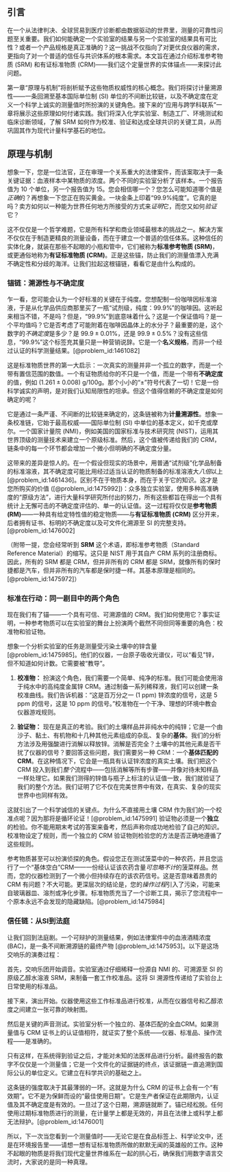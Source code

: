 ## 引言
在一个从法律判决、全球贸易到医疗诊断都由数据驱动的世界里，测量的可靠性问题至关重要。我们如何能确定一个实验室的结果与另一个实验室的结果具有可比性？或者一个产品规格是真正准确的？这一挑战不仅指向了对更优良仪器的需求，更指向了对一个普适的信任与共识体系的根本需求。本文旨在通过介绍标准参考物质 (SRM) 和有证标准物质 (CRM)——我们这个定量世界的实体锚点——来探讨此问题。

第一章“原理与机制”将剖析赋予这些物质权威性的核心概念。我们将探讨计量溯源性——一条回溯至基本国际单位制 (SI) 单位的不间断比较链，以及不确定度在定义一个科学上诚实的测量值时所扮演的关键角色。接下来的“应用与跨学科联系”一章将展示这些原理如何付诸实践。我们将深入化学实验室、制造工厂、环境测试和临床诊断领域，了解 SRM 如何作为校准、验证和达成全球共识的关键工具，从而巩固其作为现代计量科学基石的地位。

## 原理与机制

想象一下，您是一位法官，正在审理一个关系重大的法律案件，而该案取决于一条关键证据：血液样本中某物质的浓度。两个不同的实验室分析了该样本。一个报告值为 10 个单位，另一个报告值为 15。您会相信哪一个？您怎么可能知道哪个值是*正确*的？再想象一下您正在购买黄金。一块金条上印着“99.9%纯度”。它真的是吗？卖方如何以一种能为世界任何地方所接受的方式来*证明*它，而您又如何*验证*它？

这不仅仅是一个哲学难题，它是所有科学和商业领域最根本的挑战之一。解决方案不仅仅在于制造更精良的测量设备，而在于建立一个普适的信任体系。这种信任的实体化身，就装在那些不起眼的小瓶和管中，它们被称为**标准参考物质 (SRM)**，或更通俗地称为**有证标准物质 (CRM)**。正是这些锚，防止我们的测量值漂入充满不确定性和分歧的海洋。让我们拉起这根锚链，看看它是由什么构成的。

### 锚链：溯源性与不确定度

乍一看，您可能会认为一个好标准的关键在于纯度。您想配制一份咖啡因标准溶液，于是从化学品供应商那里买了一瓶“试剂级，纯度：99.9%”的咖啡因。这听起来相当不错，不是吗？但是，“99.9%”到底意味着什么？这是一个保证值吗？是一个平均值吗？它是否考虑了可能附着在咖啡因晶体上的水分子？最重要的是，这个数字的*不确定度*是多少？是 $99.9 \pm 0.01\%$，还是 $99.9 \pm 0.5\%$？没有这些信息，“99.9%”这个标签充其量只是一种营销说辞。它是一个**名义规格**，而非一个经过认证的科学测量结果。[@problem_id:1461082]

这是标准物质世界的第一大启示：一次真实的测量并非一个孤立的数字，而是一个带有置信范围的数值。一个有证物质给你的不只是一个值，而是一个带有**不确定度**的值，例如 $(1.261 \pm 0.008)$ g/100g。那个小小的“$\pm$”符号代表了一切！它是一份科学诚实的声明，是对我们认知局限性的坦承。但这个值得信赖的不确定度是如何确定的呢？

它是通过一条严谨、不间断的比较链来确定的，这条链被称为**计量溯源性**。想象一条校准链，它始于最高权威——国际单位制 (SI) 中单位的基本定义，如千克或摩尔。一个国家计量院 (NMI)，例如美国的国家标准与技术研究院 (NIST)，运用其世界顶级的测量技术来建立一个原级标准。然后，这个值被传递给我们的 CRM，链条中的每一个环节都会增加一个微小但明确的不确定度分量。

这带来的差异是惊人的。在一个假设但现实的场景中，用普通“试剂级”化学品制备的标准溶液，其不确定度可能比用经过适当认证的物质制备的标准溶液大*八倍*以上 [@problem_id:1461436]。区别不在于物质本身，而在于关于它的知识。这才是您所购买的价值 ([@problem_id:1475992])：众多独立实验室，使用多种高准确度的“原级方法”，进行大量科学研究所付出的努力，所有这些都旨在得出一个具有统计上无懈可击的不确定度评估的、单一的认证值。这一过程将仅仅是**参考物质 (RM)**——一种具有给定特性值的稳定物质——与**有证标准物质 (CRM)** 区分开来，后者拥有证书、标明的不确定度以及可文件化溯源至 SI 的完整支持。[@problem_id:1476002]

（附带一提，您会经常听到 **SRM** 这个术语，即标准参考物质（Standard Reference Material）的缩写。这只是 NIST 用于其自产 CRM 系列的注册商标。因此，所有的 SRM 都是 CRM，但并非所有的 CRM 都是 SRM，就像所有的保时捷都是汽车，但并非所有的汽车都是保时捷一样。其基本原理是相同的。[@problem_id:1475972]）

### 标准在行动：同一剧目中的两个角色

现在我们有了锚——一个具有可信、可溯源值的 CRM。我们如何使用它？事实证明，一种参考物质可以在实验室的舞台上扮演两个截然不同但同等重要的角色：校准物和验证物。

想象一个分析实验室的任务是测量受污染土壤中的锌含量 [@problem_id:1475985]。他们的仪器，一台原子吸收光谱仪，可以“看见”锌，但不知道如何计数。它需要被“教导”。

1.  **校准物：** 扮演这个角色，我们需要一个简单、纯净的标准。我们可能会使用溶于纯水中的高纯度金属锌 CRM。通过制备一系列稀释液，我们可以创建一条校准曲线。我们告诉机器：“这是百万分之一 (1 ppm) 锌浓度的信号，这是 5 ppm 的信号，这是 10 ppm 的信号。”校准物在一个干净、理想的环境中教会仪器游戏规则。

2.  **验证物：** 现在是真正的考验。我们的土壤样品并非纯水中的纯锌；它是一个由沙子、黏土、有机物和十几种其他元素组成的杂乱、复杂的**基体**。我们的分析方法涉及用强酸进行消解以释放锌。消解是否完全？土壤中的其他元素是否干扰了仪器的信号？要回答这些问题，我们需要另一种 CRM：一个**基体匹配的 CRM**。在这种情况下，它会是一瓶具有认证锌浓度的真实土壤。我们把这个 CRM 投入到我们*整个*流程中——包括消解等所有步骤——并像对待未知样品一样处理它。如果我们测得的锌值与瓶子上标注的认证值一致，我们就验证了我们的整个方法。我们证明了它不仅在完美世界中有效，在真实、复杂的现实世界中也同样有效。

这就引出了一个科学诚信的关键点。为什么不直接用土壤 CRM 作为我们的一个校准点呢？因为那将是循环论证！[@problem_id:1475991] 验证物必须是一个**独立**的检验。你不能用期末考试的答案来备考，然后声称你成功地检验了自己的知识。校准物设定了规则，而一个独立的 CRM 验证物则检验您的方法是否正确地遵循了这些规则。

参考物质甚至可以扮演侦探的角色。假设您正在测试菠菜中的一种农药，并且您运行了一个“基体空白”CRM——一份经认证该农药含量*可忽略不计*的菠菜样品。然而，您的仪器检测到了一个微小但持续存在的该农药信号。这是否意味着昂贵的 CRM 有问题？不大可能。更深层次的结论是，您的*操作过程*引入了污染，可能来自玻璃器皿、溶剂或净化步骤。标准物质充当了一个诊断工具，揭示了您流程中一个原本永远不会发现的隐藏缺陷。[@problem_id:1475984]

### 信任链：从SI到法庭

让我们回到法庭剧。一个可辩护的测量结果，例如法律案件中的血液酒精浓度 (BAC)，是一条不间断溯源链的最终产物 [@problem_id:1475953]。以下是这场交响乐的演奏过程：

首先，交响乐团开始调音。实验室通过仔细稀释一份源自 NMI 的、可溯源至 SI 的原级乙醇水溶液 SRM，来制备一套工作校准品。这将 SI 溯源性传递给了实验台上日常使用的标准品。

接下来，演出开始。仪器使用这些工作标准品进行校准，从而在仪器信号和乙醇浓度之间建立一张可靠的映射图。

然后是关键的声音测试。实验室分析一个独立的、基体匹配的全血CRM。如果测量值与 CRM 证书上的认证值相符，就证实了整个系统——仪器、标准品、操作流程——是准确的。

只有这样，在系统得到验证之后，才能对未知的法医样品进行分析。最终报告的数字不仅仅是一个测量值；它是一个文件化的证据链的终点，该证据链一直追溯到国际公认的单位定义。它建立在科学共识的基础之上。

这条链的强度取决于其最薄弱的一环。这就是为什么 CRM 的证书上会有一个“有效期”。它不是为保鲜而设的“最佳使用日期”。它是生产者保证在此期限内，认证值及其不确定度是有效的。一旦过了这个日期，溯源链就断了。锚已经松脱。任何使用过期标准物质进行的测量，在计量学上都是无效的，并且在法律上或科学上都无法辩护。[@problem_id:1476001]

所以，下一次当您看到一个测量值时——无论它是在食品标签上、科学论文中，还是在环境报告里——请想一想有证标准物质所做的默默无闻的英雄般的工作。这种不起眼的物质是将我们现代定量世界维系在一起的拱心石，确保我们用数字语言交流时，大家说的是同一种真理。

